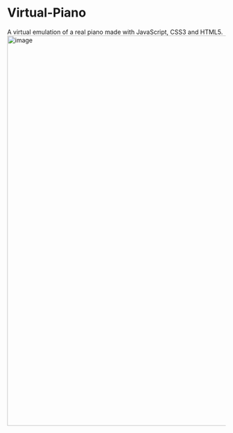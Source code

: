 # Virtual-Piano
A virtual emulation of a real piano made with JavaScript, CSS3 and HTML5.
<img width="901" alt="image" src="https://user-images.githubusercontent.com/105775462/211790681-13fd6e72-ba1e-44b8-a4f2-8ab6093a6d25.png">
